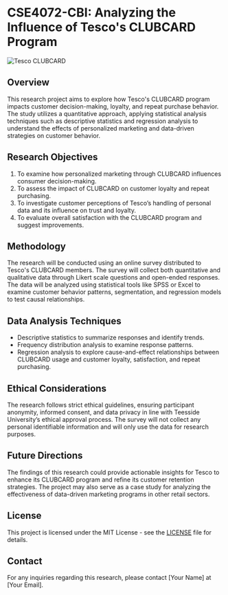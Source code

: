 # CSE4072-CBI: Analyzing the Influence of Tesco's CLUBCARD Program

![Tesco CLUBCARD](https://i2-prod.manchestereveningnews.co.uk/article29268793.ece/ALTERNATES/s615/0_clubcard.jpg)

## Overview
This research project aims to explore how Tesco's CLUBCARD program impacts customer decision-making, loyalty, and repeat purchase behavior. The study utilizes a quantitative approach, applying statistical analysis techniques such as descriptive statistics and regression analysis to understand the effects of personalized marketing and data-driven strategies on customer behavior.

## Research Objectives
1. To examine how personalized marketing through CLUBCARD influences consumer decision-making.
2. To assess the impact of CLUBCARD on customer loyalty and repeat purchasing.
3. To investigate customer perceptions of Tesco’s handling of personal data and its influence on trust and loyalty.
4. To evaluate overall satisfaction with the CLUBCARD program and suggest improvements.

## Methodology
The research will be conducted using an online survey distributed to Tesco's CLUBCARD members. The survey will collect both quantitative and qualitative data through Likert scale questions and open-ended responses. The data will be analyzed using statistical tools like SPSS or Excel to examine customer behavior patterns, segmentation, and regression models to test causal relationships.

## Data Analysis Techniques
- Descriptive statistics to summarize responses and identify trends.
- Frequency distribution analysis to examine response patterns.
- Regression analysis to explore cause-and-effect relationships between CLUBCARD usage and customer loyalty, satisfaction, and repeat purchasing.

## Ethical Considerations
The research follows strict ethical guidelines, ensuring participant anonymity, informed consent, and data privacy in line with Teesside University’s ethical approval process. The survey will not collect any personal identifiable information and will only use the data for research purposes.

## Future Directions
The findings of this research could provide actionable insights for Tesco to enhance its CLUBCARD program and refine its customer retention strategies. The project may also serve as a case study for analyzing the effectiveness of data-driven marketing programs in other retail sectors.

## License
This project is licensed under the MIT License - see the [LICENSE](LICENSE) file for details.

## Contact
For any inquiries regarding this research, please contact [Your Name] at [Your Email].

